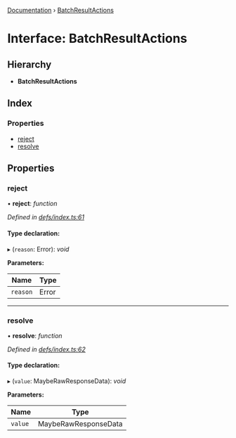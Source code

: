 [Documentation](../README.md) › [BatchResultActions](batchresultactions.md)

# Interface: BatchResultActions

## Hierarchy

* **BatchResultActions**

## Index

### Properties

* [reject](batchresultactions.md#reject)
* [resolve](batchresultactions.md#resolve)

## Properties

###  reject

• **reject**: *function*

*Defined in [defs/index.ts:61](https://github.com/badbatch/graphql-box/blob/4e410c8/packages/fetch-manager/src/defs/index.ts#L61)*

#### Type declaration:

▸ (`reason`: Error): *void*

**Parameters:**

Name | Type |
------ | ------ |
`reason` | Error |

___

###  resolve

• **resolve**: *function*

*Defined in [defs/index.ts:62](https://github.com/badbatch/graphql-box/blob/4e410c8/packages/fetch-manager/src/defs/index.ts#L62)*

#### Type declaration:

▸ (`value`: MaybeRawResponseData): *void*

**Parameters:**

Name | Type |
------ | ------ |
`value` | MaybeRawResponseData |
